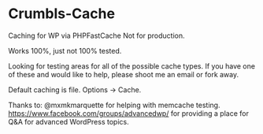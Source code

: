# Crumbls-Cache
Caching for WP via PHPFastCache
Not for production.

Works 100%, just not 100% tested.

Looking for testing areas for all of the possible cache types.  If you have one of these and would like to help, please shoot me an email or fork away.  

Default caching is file.  Options -> Cache.

Thanks to:
@mxmkmarquette for helping with memcache testing.
https://www.facebook.com/groups/advancedwp/ for providing a place for Q&A for advanced WordPress topics.
